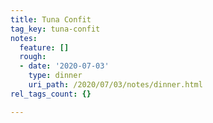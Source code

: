 ```yaml
---
title: Tuna Confit
tag_key: tuna-confit
notes:
  feature: []
  rough:
  - date: '2020-07-03'
    type: dinner
    uri_path: /2020/07/03/notes/dinner.html
rel_tags_count: {}

---
```

